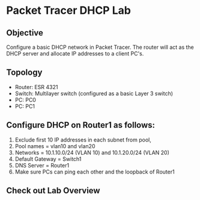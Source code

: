 # Packet Tracer DHCP Lab
## Objective
Configure a basic DHCP network in Packet Tracer. The router will act as the DHCP server and allocate IP addresses to a client PC's.

## Topology
- Router: ESR 4321
- Switch: Multilayer switch (configured as a basic Layer 3 switch)
- PC: PC0
- PC: PC1

## Configure DHCP on Router1 as follows:
 1) Exclude first 10 IP addresses in each subnet from pool,
 2) Pool names = vlan10 and vlan20
 3) Networks =  10.1.10.0/24 (VLAN 10) and 10.1.20.0/24 (VLAN 20)
 4) Default Gateway = Switch1
 5) DNS Server = Router1
 6) Make sure PCs can ping each other and the loopback of Router1
 
## Check out Lab Overview

